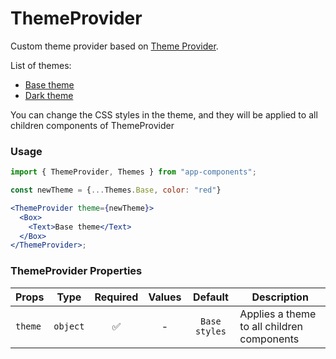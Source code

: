 # ThemeProvider

Custom theme provider based on [Theme Provider](https://www.styled-components.com/docs/advanced).

List of themes:

- [Base theme](https://dotnet.onlyoffice.com:8084/?path=/story/components-themeprovider--base-theme)
- [Dark theme](https://dotnet.onlyoffice.com:8084/?path=/story/components-themeprovider--dark-theme)

You can change the CSS styles in the theme, and they will be applied to all children components of ThemeProvider

### Usage

```js
import { ThemeProvider, Themes } from "app-components";
```

```jsx
const newTheme = {...Themes.Base, color: "red"}

<ThemeProvider theme={newTheme}>
  <Box>
    <Text>Base theme</Text>
  </Box>
</ThemeProvider>;
```

### ThemeProvider Properties

| Props   |   Type   | Required | Values |    Default    | Description                                 |
| ------- | :------: | :------: | :----: | :-----------: | ------------------------------------------- |
| `theme` | `object` |    ✅    |   -    | `Base styles` | Applies a theme to all children components |
